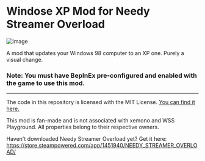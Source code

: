 # Windose XP Mod for Needy Streamer Overload

![image](https://github.com/amazeedaizee/NeedyGirlXP/assets/131136866/adecd61f-ccfe-49ea-8afe-b1697b485cf1)

A mod that updates your Windows 98 computer to an XP one. Purely a visual change.

### Note: You must have BepInEx pre-configured and enabled with the game to use this mod.

-----

The code in this repository is licensed with the MIT License. [You can find it here.](https://github.com/amazeedaizee/NeedyGirlXP/blob/main/LICENSE.md)

This mod is fan-made and is not associated with xemono and WSS Playground. All properties belong to their respective owners.

Haven't downloaded Needy Streamer Overload yet? Get it here: https://store.steampowered.com/app/1451940/NEEDY_STREAMER_OVERLOAD/
